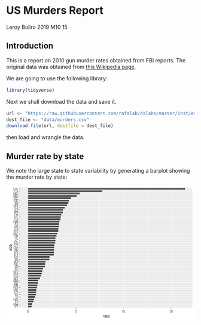 US Murders Report
================
Leroy Buliro
2019 M10 15

Introduction
------------

This is a report on 2010 gun murder rates obtained from FBI reports. The original data was obtained from [this Wikipedia page](https://en.wikipedia.org/wiki/Murder_in_the_United_States_by_state).

We are going to use the following library:

``` r
library(tidyverse)
```

Next we shall download the data and save it.

``` r
url <- "https://raw.githubusercontent.com/rafalab/dslabs/master/inst/extdata/murders.csv"
dest_file <- "data/murders.csv"
download.file(url, destfile = dest_file)
```

then load and wrangle the data.

Murder rate by state
--------------------

We note the large state to state variability by generating a barplot showing the murder rate by state:

![](report_files/figure-markdown_github/murder-rate-by-state-1.png)
